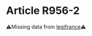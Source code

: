 # Article R956-2

⚠️Missing data from [legifrance](https://www.legifrance.gouv.fr/codes/article_lc/LEGIARTI000006271134)⚠️